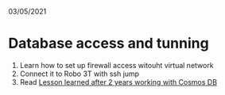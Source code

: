 03/05/2021

# Database access and tunning

1. Learn how to set up firewall access witouht virtual network
2. Connect it to Robo 3T with ssh jump
3. Read [Lesson learned after 2 years working with Cosmos DB](https://weblogs.asp.net/morteza/lesson-learned-after-2-years-working-with-cosmos-db)
